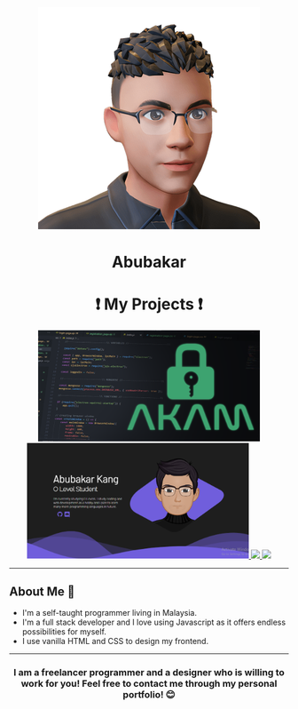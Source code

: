 <p align="center">
    <img src="./assets/logo.png">
    <h1 align="center">Abubakar</h1>
</p>

<h1 align="center">❗ My Projects ❗</h1>
<p align="center">
    <a href="https://github.com/AbubakarKang/akam">
        <img width="400" src="./assets/repositories/akam.png">
    </a>
    <a href="https://github.com/AbubakarKang/AbubakarKang.github.io">
        <img width="400" src="./assets/repositories/portfolio.png">
    </a>
    <a href="https://github.com/AbubakarKang/akam">
        <img src="https://github-readme-stats.vercel.app/api/pin/?username=abubakarkang&repo=akam&theme=dark">
    </a>
    <a href="https://github.com/AbubakarKang/AbubakarKang.github.io">
        <img src="https://github-readme-stats.vercel.app/api/pin/?username=abubakarkang&repo=AbubakarKang.github.io&theme=dark">
    </a>
</p>
<hr>

## About Me 🧑

-   I'm a self-taught programmer living in Malaysia.
-   I'm a full stack developer and I love using Javascript as it offers endless possibilities for myself.
-   I use vanilla HTML and CSS to design my frontend.

<hr>

<h3 align="center">I am a freelancer programmer and a designer who is willing to work for you! Feel free to contact me through my personal portfolio! 😊<h3>
